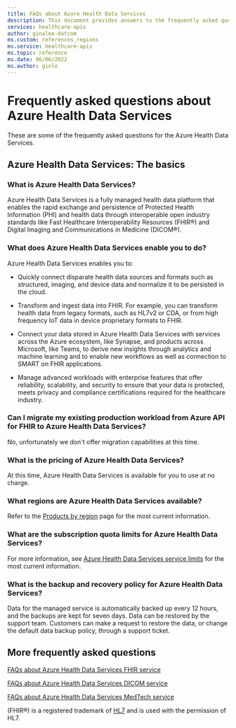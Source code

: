 ```yaml
---
title: FAQs about Azure Health Data Services
description: This document provides answers to the frequently asked questions about Azure Health Data Services.
services: healthcare-apis
author: ginalee-dotcom
ms.custom: references_regions
ms.service: healthcare-apis
ms.topic: reference
ms.date: 06/06/2022
ms.author: ginle
---
```


# Frequently asked questions about Azure Health Data Services

These are some of the frequently asked questions for the Azure Health Data Services.

## Azure Health Data Services: The basics

### What is Azure Health Data Services?

Azure Health Data Services is a fully managed health data platform that enables the rapid exchange and persistence of Protected Health Information (PHI) and health data through interoperable open industry standards like Fast Healthcare Interoperability Resources (FHIR®) and Digital Imaging and Communications in Medicine (DICOM®).

### What does Azure Health Data Services enable you to do?

Azure Health Data Services enables you to:

* Quickly connect disparate health data sources and formats such as structured, imaging, and device data and normalize it to be persisted in the cloud.

* Transform and ingest data into FHIR. For example, you can transform health data from legacy formats, such as HL7v2 or CDA, or from high frequency IoT data in device proprietary formats to FHIR.

* Connect your data stored in Azure Health Data Services with services across the Azure ecosystem, like Synapse, and products across Microsoft, like Teams, to derive new insights through analytics and machine learning and to enable new workflows as well as connection to SMART on FHIR applications.

* Manage advanced workloads with enterprise features that offer reliability, scalability, and security to ensure that your data is protected, meets privacy and compliance certifications required for the healthcare industry.

### Can I migrate my existing production workload from Azure API for FHIR to Azure Health Data Services?

No, unfortunately we don't offer migration capabilities at this time.

### What is the pricing of Azure Health Data Services?

At this time, Azure Health Data Services is available for you to use at no charge.

### What regions are Azure Health Data Services available?

Refer to the [Products by region](https://azure.microsoft.com/global-infrastructure/services/?products=azure-api-for-fhir) page for the most current information.

### What are the subscription quota limits for Azure Health Data Services?

For more information, see [Azure Health Data Services service limits](../azure-resource-manager/management/azure-subscription-service-limits.md#azure-health-data-services) for the most current information.

### What is the backup and recovery policy for Azure Health Data Services?

Data for the managed service is automatically backed up every 12 hours, and the backups are kept for seven days. Data can be restored by the support team. Customers can make a request to restore the data, or change the default data backup policy, through a support ticket.

## More frequently asked questions

[FAQs about Azure Health Data Services FHIR service](./fhir/fhir-faq.md)

[FAQs about Azure Health Data Services DICOM service](./dicom/dicom-services-faqs.yml)

[FAQs about Azure Health Data Services MedTech service](./iot/iot-connector-faqs.md)

(FHIR&#174;) is a registered trademark of [HL7](https://hl7.org/fhir/) and is used with the permission of HL7.
